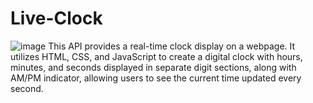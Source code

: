 # Live-Clock
![image](https://github.com/Arshiakhan50/Live-Clock/assets/142938717/8c41a29e-78a4-49c7-ba2e-569de1e3b7bc)
This API provides a real-time clock display on a webpage. It utilizes HTML, CSS, and JavaScript to create a digital clock with hours, minutes, and seconds displayed in separate digit sections, along with AM/PM indicator, allowing users to see the current time updated every second.
